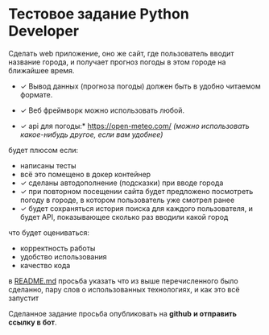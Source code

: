 # Тестовое задание Python **Developer**

Сделать web приложение, оно же сайт, где пользователь вводит название города, и получает прогноз погоды в этом городе на ближайшее время.

 - &check; Вывод данных (прогноза погоды) должен быть в удобно читаемом формате. 

 - &check; Веб фреймворк можно использовать любой.

 - &check; api для погоды:* https://open-meteo.com/ *(можно использовать какое-нибудь другое, если вам удобнее)*

будет плюсом если:

- написаны тесты
- всё это помещено в докер контейнер
- &check; сделаны автодополнение (подсказки) при вводе города
- &check; при повторном посещении сайта будет предложено посмотреть погоду в городе, в котором пользователь уже смотрел ранее
- &check; будет сохраняться история поиска для каждого пользователя, и будет API, показывающее сколько раз вводили какой город

что будет оцениваться:

- корректность работы
- удобство использования
- качество кода

в [README.md](http://readme.md/) просьба указать что из выше перечисленного было сделанно, пару слов о использованных технологиях, и как это всё запустит

Сделанное задание просьба опубликовать на **github** **и отправить ссылку в бот**.